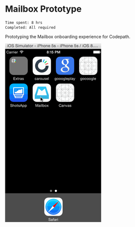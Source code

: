Mailbox Prototype
==================

```
Time spent: 8 hrs
Completed: All required
```

Prototyping the Mailbox onboarding experience for Codepath.

![Mailbox gif](/mailbox.gif?raw=true "Mailbox Gif")
